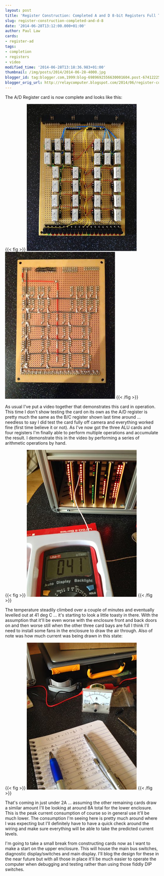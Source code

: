 ```yaml
---
layout: post
title: 'Register Construction: Completed A and D 8-bit Registers Full Test'
slug: register-construction-completed-and-d-8
date: '2014-06-28T13:12:00.000+01:00'
author: Paul Law
cards:
- register-ad
tags:
- completion
- registers
- video
modified_time: '2014-06-28T13:18:36.983+01:00'
thumbnail: /img/posts/2014/2014-06-28-4000.jpg
blogger_id: tag:blogger.com,1999:blog-6989692556630001604.post-6741222589554983889
blogger_orig_url: http://relaycomputer.blogspot.com/2014/06/register-construction-completed-and-d-8.html
---
```


The A/D Register card is now complete and looks like this:

{{< fig >}}
![Completed A/D Register Card (front)](/img/posts/2014/2014-06-28-0000.jpg)
![Completed A/D Register Card (back)](/img/posts/2014/2014-06-28-0001.jpg)
{{< /fig >}}

As 
usual I've put a video together that demonstrates this card in operation. This 
time I don't show testing the card on its own as the A/D register is pretty 
much the same as the B/C register shown last time around ... needless to say I 
did test the card fully off camera and everything worked fine (first time 
believe it or not). As I've now got the three ALU cards and four registers I'm 
finally able to perform multiple operations and accumulate the result. I 
demonstrate this in the video by performing a series of arithmetic operations 
by hand.

{{< fig >}}
![Measurement of temperature inside card pack (41 deg C)](/img/posts/2014/2014-06-28-0002.jpg)
{{< /fig >}}

The temperature steadily climbed over a couple of minutes 
and eventually levelled out at 41 deg C ... it's starting to look a little 
toasty in there. With the assumption that it'll be even worse with the 
enclosure front and back doors on and then worse still when the other three 
card bays are full I think I'll need to install some fans in the enclosure to 
draw the air through. Also of note was how much current was being drawn in 
this state:

{{< fig >}}
![Measurement of current drawn by card pack (just under 2A)](/img/posts/2014/2014-06-28-0003.jpg)
{{< /fig >}}

That's coming in just under 2A ... assuming the other 
remaining cards draw a similar amount I'll be looking at around 8A total for 
the lower enclosure. This is the peak current consumption of course so in 
general use it'll be much lower. The consumption I'm seeing here is pretty 
much around where I was expecting but I'll definitely have to have a quick 
check around the wiring and make sure everything will be able to take the 
predicted current levels.

I'm going to take a small break from 
constructing cards now as I want to make a start on the upper enclosure. This 
will house the main bus switches, diagnostic display/switches and main 
display. I'll blog the design for these in the near future but with all those 
in place it'll be much easier to operate the computer when debugging and 
testing rather than using those fiddly DIP switches. 
